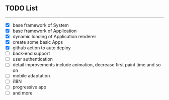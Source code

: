 ## TODO List
----
- [x] base framework of System
- [x] base framework of Application
- [x] dynamic loading of Application renderer
- [x] create some basic Apps
- [x] github action to auto deploy
- [ ] back-end support
- [ ] user authentication
- [ ] detail improvements include animation, decrease first paint time and so on
- [ ] mobile adaptation
- [ ] i18N
- [ ] progressive app
- [ ] and more